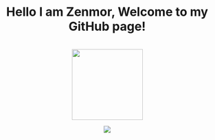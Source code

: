 <h1 align="center">
Hello I am Zenmor, Welcome to my GitHub page!
</h1>

<p align="center">
	<br>
	<img src="https://github-readme-stats.vercel.app/api?username=zenmor&show_icons=true&theme=prussian" height="165px">
</p>

<p align="center">    
    <img src="https://github.com/Zenmor/Zenmor/blob/master/github-metrics.svg">
</p>
